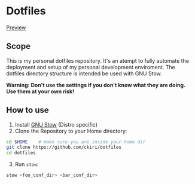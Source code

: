 # Dotfiles

[Preview](pics/sc.png)

## Scope

This is my personal dotfiles repository. It's an atempt to fully automate the deployment and setup
of my personal development enviroment. The dotfiles directory structure is intended be used with GNU
Stow.

**Warning: Don't use the settings if you don't know what they are doing. Use them at your own risk!**

## How to use

1. Install [GNU Stow](https://www.gnu.org/software/stow/manual/stow.html) (Distro specific)
2. Clone the Repository to your Home directory:
```sh
cd $HOME	# make sure you are inside your home dir
git clone https://github.com/ckiri/dotfiles
cd dotfiles
```
3. Run `stow`:
```sh
stow <foo_conf_dir> <bar_conf_dir>
```
